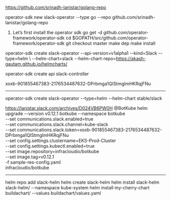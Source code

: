 https://github.com/srinadh-lanistar/golang-repo

operator-sdk new slack-operator --type go --repo github.com/srinadh-lanistar/golang-repo

1. Let’s first install the operator sdk
go get -d github.com/operator-framework/operator-sdk
cd $GOPATH/src/github.com/operator-framework/operator-sdk
git checkout master
make dep
make install

operator-sdk create slack-operator --api-version=v1alpha1 --kind=Slack --type=helm \ --helm-chart=slack --helm-chart-repo=https://akash-gautam.github.io/helmcharts/

operator-sdk create api slack-controller

xoxb-901855467383-2176534487632-DPrbmga1QIStmglmHKRqjFNu

-----------------

operator-sdk create slack-operator --type=helm --helm-chart stable/slack


https://lanistar.slack.com/archives/D024VB6PW0H
@BotKube
helm upgrade --version v0.12.1 botkube --namespace botkube \
  --set communications.slack.enabled=true \
  --set communications.slack.channel=kube-slack \
  --set communications.slack.token=xoxb-901855467383-2176534487632-DPrbmga1QIStmglmHKRqjFNu \
  --set config.settings.clustername=EKS-Prod-Cluster \
  --set config.settings.kubectl.enabled=true \
  --set image.repository=infracloudio/botkube \
  --set image.tag=v0.12.1 \
  -f sample-res-config.yaml \
  infracloudio/botkube



  ------------------------
  helm repo add slack-helm 
  helm create slack-helm
  helm install slack-helm slack-helm/ --namespace kube-system
  helm install my-cherry-chart buildachart/ --values buildachart/values.yaml